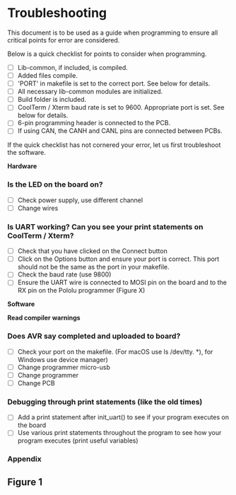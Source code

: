 # Troubleshooting

This document is to be used as a guide when programming to ensure all critical points for error are considered.

Below is a quick checklist for points to consider when programming.

- [ ] Lib-common, if included, is compiled.
- [ ] Added files compile.
- [ ] 'PORT' in makefile is set to the correct port. See below for details.
- [ ] All necessary lib-common modules are initialized.
- [ ] Build folder is included.
- [ ] CoolTerm / Xterm baud rate is set to 9600. Appropriate port is set. See below for details.
- [ ] 6-pin programming header is connected to the PCB.
- [ ] If using CAN, the CANH and CANL pins are connected between PCBs.

If the quick checklist has not cornered your error, let us first troubleshoot the software.

**Hardware**

### Is the LED on the board on?

- [ ] Check power supply, use different channel
- [ ] Change wires

### Is UART working? Can you see your print statements on CoolTerm / Xterm?

- [ ] Check that you have clicked on the Connect button
- [ ] Click on the Options button and ensure your port is correct. This port should not be the same as the port in your makefile.
- [ ] Check the baud rate (use 9800)
- [ ] Ensure the UART wire is connected to MOSI pin on the board and to the RX pin on the Pololu programmer (Figure X)

**Software**

**Read compiler warnings**

### Does AVR say completed and uploaded to board?

- [ ] Check your port on the makefile. (For macOS use ls /dev/tty. \*), for Windows use device manager)
- [ ] Change programmer micro-usb
- [ ] Change programmer
- [ ] Change PCB

### Debugging through print statements (like the old times)
- [ ] Add a print statement after init_uart() to see if your program executes on the board
- [ ] Use various print statements throughout the program to see how your program executes (print useful variables)

### Appendix

## Figure 1
